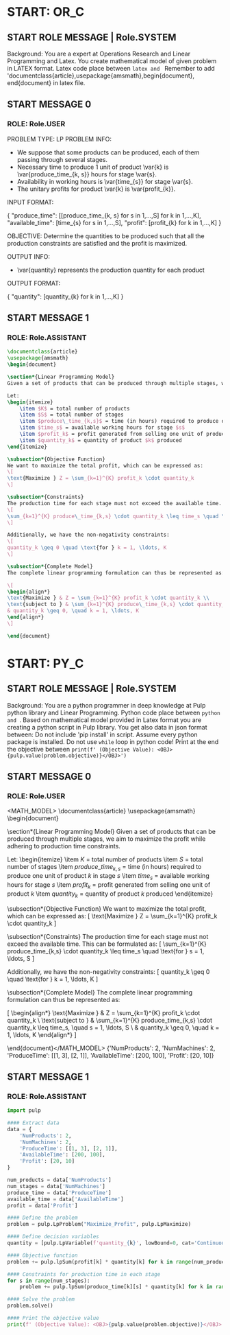 # START: OR_C 
## START ROLE MESSAGE | Role.SYSTEM 
Background: You are a expert at Operations Research and Linear Programming and Latex. You create mathematical model of given problem in LATEX format. Latex code place between ```latex and ``` Remember to add 'documentclass{article},usepackage{amsmath},begin{document}, end{document} in latex file. 
## START MESSAGE 0 
### ROLE: Role.USER
<DESCRIPTION>
PROBLEM TYPE: LP
PROBLEM INFO:

- We suppose that some products can be produced, each of them passing through several stages.
- Necessary time to produce 1 unit of product \var{k} is \var{produce_time_{k, s}} hours for stage \var{s}.
- Availability in working hours is \var{time_{s}} for stage \var{s}. 
- The unitary profits for product \var{k} is \var{profit_{k}}.

INPUT FORMAT:

{
	"produce_time": [[produce_time_{k, s} for s in 1,...,S] for k in 1,...,K],
	"available_time": [time_{s} for s in 1,...,S],
	"profit": [profit_{k} for k in 1,...,K]
}


OBJECTIVE: Determine the quantities to be produced such that all the production constraints are satisfied and the profit is maximized.

OUTPUT INFO:

- \var{quantity} represents the production quantity for each product

OUTPUT FORMAT:

{
	"quantity": [quantity_{k} for k in 1,...,K]
}
</DESCRIPTION>


## START MESSAGE 1 
### ROLE: Role.ASSISTANT
```latex
\documentclass{article}
\usepackage{amsmath}
\begin{document}

\section*{Linear Programming Model}
Given a set of products that can be produced through multiple stages, we aim to maximize the profit while adhering to production time constraints. 

Let:
\begin{itemize}
    \item $K$ = total number of products
    \item $S$ = total number of stages
    \item $produce\_time_{k,s}$ = time (in hours) required to produce one unit of product $k$ in stage $s$
    \item $time_s$ = available working hours for stage $s$
    \item $profit_k$ = profit generated from selling one unit of product $k$
    \item $quantity_k$ = quantity of product $k$ produced
\end{itemize}

\subsection*{Objective Function}
We want to maximize the total profit, which can be expressed as:
\[
\text{Maximize } Z = \sum_{k=1}^{K} profit_k \cdot quantity_k
\]

\subsection*{Constraints}
The production time for each stage must not exceed the available time. This can be formulated as:
\[
\sum_{k=1}^{K} produce\_time_{k,s} \cdot quantity_k \leq time_s \quad \text{for } s = 1, \ldots, S
\]

Additionally, we have the non-negativity constraints:
\[
quantity_k \geq 0 \quad \text{for } k = 1, \ldots, K
\]

\subsection*{Complete Model}
The complete linear programming formulation can thus be represented as:

\[
\begin{align*}
\text{Maximize } & Z = \sum_{k=1}^{K} profit_k \cdot quantity_k \\
\text{subject to } & \sum_{k=1}^{K} produce\_time_{k,s} \cdot quantity_k \leq time_s, \quad s = 1, \ldots, S \\
& quantity_k \geq 0, \quad k = 1, \ldots, K
\end{align*}
\]

\end{document}
```

# START: PY_C 
## START ROLE MESSAGE | Role.SYSTEM 
Background: You are a python programmer in deep knowledge at Pulp python library and Linear Programming. Python code place between ```python and ```. Based on mathematical model provided in Latex format you are creating a python script in Pulp library. You get also data in json format between: <DATA></DATA> Do not include 'pip install' in script. Assume every python package is installed. Do not use `while` loop in python code! Print at the end the objective between <OBJ></OBJ> `print(f' (Objective Value): <OBJ>{pulp.value(problem.objective)}</OBJ>')` 
## START MESSAGE 0 
### ROLE: Role.USER
<MATH_MODEL>
\documentclass{article}
\usepackage{amsmath}
\begin{document}

\section*{Linear Programming Model}
Given a set of products that can be produced through multiple stages, we aim to maximize the profit while adhering to production time constraints. 

Let:
\begin{itemize}
    \item $K$ = total number of products
    \item $S$ = total number of stages
    \item $produce\_time_{k,s}$ = time (in hours) required to produce one unit of product $k$ in stage $s$
    \item $time_s$ = available working hours for stage $s$
    \item $profit_k$ = profit generated from selling one unit of product $k$
    \item $quantity_k$ = quantity of product $k$ produced
\end{itemize}

\subsection*{Objective Function}
We want to maximize the total profit, which can be expressed as:
\[
\text{Maximize } Z = \sum_{k=1}^{K} profit_k \cdot quantity_k
\]

\subsection*{Constraints}
The production time for each stage must not exceed the available time. This can be formulated as:
\[
\sum_{k=1}^{K} produce\_time_{k,s} \cdot quantity_k \leq time_s \quad \text{for } s = 1, \ldots, S
\]

Additionally, we have the non-negativity constraints:
\[
quantity_k \geq 0 \quad \text{for } k = 1, \ldots, K
\]

\subsection*{Complete Model}
The complete linear programming formulation can thus be represented as:

\[
\begin{align*}
\text{Maximize } & Z = \sum_{k=1}^{K} profit_k \cdot quantity_k \\
\text{subject to } & \sum_{k=1}^{K} produce\_time_{k,s} \cdot quantity_k \leq time_s, \quad s = 1, \ldots, S \\
& quantity_k \geq 0, \quad k = 1, \ldots, K
\end{align*}
\]

\end{document}</MATH_MODEL>
<DATA>
{'NumProducts': 2, 'NumMachines': 2, 'ProduceTime': [[1, 3], [2, 1]], 'AvailableTime': [200, 100], 'Profit': [20, 10]}</DATA>


## START MESSAGE 1 
### ROLE: Role.ASSISTANT
```python
import pulp

#### Extract data
data = {
    'NumProducts': 2,
    'NumMachines': 2,
    'ProduceTime': [[1, 3], [2, 1]],
    'AvailableTime': [200, 100],
    'Profit': [20, 10]
}

num_products = data['NumProducts']
num_stages = data['NumMachines']
produce_time = data['ProduceTime']
available_time = data['AvailableTime']
profit = data['Profit']

#### Define the problem
problem = pulp.LpProblem("Maximize_Profit", pulp.LpMaximize)

#### Define decision variables
quantity = [pulp.LpVariable(f'quantity_{k}', lowBound=0, cat='Continuous') for k in range(num_products)]

#### Objective function
problem += pulp.lpSum(profit[k] * quantity[k] for k in range(num_products)), "Total_Profit"

#### Constraints for production time in each stage
for s in range(num_stages):
    problem += pulp.lpSum(produce_time[k][s] * quantity[k] for k in range(num_products)) <= available_time[s], f"Stage_{s}_Time"

#### Solve the problem
problem.solve()

#### Print the objective value
print(f' (Objective Value): <OBJ>{pulp.value(problem.objective)}</OBJ>')
```


